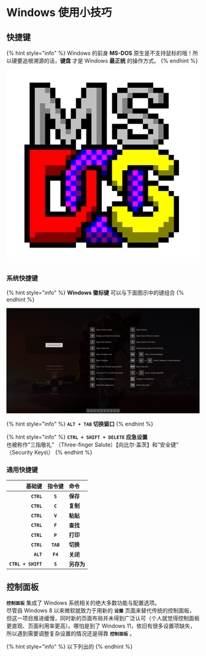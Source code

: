 # Windows 使用小技巧

## 快捷键

{% hint style="info" %}
Windows 的前身 **MS-DOS** 原生是不支持鼠标的哦！所以硬要追根溯源的话，**键盘** 才是 Windows **最正统** 的操作方式。
{% endhint %}

![](../.gitbook/assets/image%20%2814%29.png)

### 系统快捷键

{% hint style="info" %}
**Windows 徽标键** 可以与下面图示中的键组合
{% endhint %}

![Powertoys &#x5FEB;&#x6377;&#x952E;&#x6307;&#x5357;](../.gitbook/assets/image%20%2813%29.png)

{% hint style="info" %}
**`ALT + TAB` 切换窗口**
{% endhint %}

{% hint style="info" %}
**`CTRL + SHIFT + DELETE` 应急设置**  
也被称作“三指敬礼” （Three-finger Salute）【向比尔·盖茨】和“安全键” （Security Keys\）
{% endhint %}



### 通用快捷键

| 基础键 | 指令键 | 命令 |
| ---: | :---: | :--- |
| **`CTRL`** | **`S`** | **保存** |
| **`CTRL`** | **`C`** | **复制** |
| **`CTRL`** | **`V`** | **粘贴** |
| **`CTRL`** | **`F`** | **查找** |
| **`CTRL`** | **`P`** | **打印** |
| **`CTRL`** | **`TAB`** | **切换** |
| **`ALT`** | **`F4`** | **关闭** |
| **`CTRL + SHIFT`** | **`S`** | **另存为** |

## 控制面板

**`控制面板`** 集成了 Windows 系统相关的绝大多数功能与配置选项。  
尽管自 Windows 8 以来微软就致力于用新的 **`设置`** 页面来替代传统的控制面板，但这一项目推进缓慢，同时新的页面布局并未得到广泛认可（个人就觉得控制面板更直观、页面利用率更高）。哪怕是到了 Windows 11，依旧有很多设置项缺失，所以遇到需要调整复杂设置的情况还是得靠 **`控制面板`** 。

{% hint style="info" %}
以下列出的
{% endhint %}



